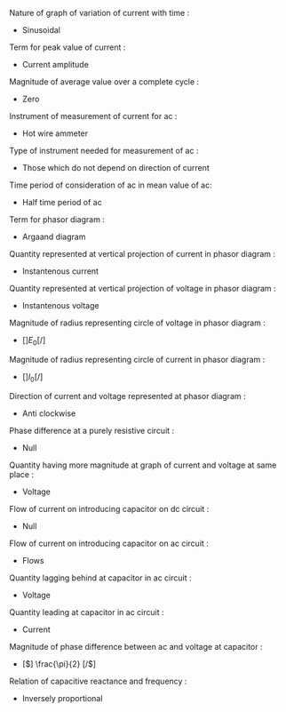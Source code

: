 Nature of graph of variation of current with time  :
- Sinusoidal  

Term for peak value of current  :
- Current amplitude 

Magnitude of average value over a complete cycle  :
- Zero

Instrument of measurement of current for ac  :
- Hot wire ammeter 

Type of instrument needed for measurement of ac  :
- Those which do not depend on direction of current 

Time period of consideration of ac in mean value of ac:
- Half time period of ac 

Term for phasor diagram :
- Argaand diagram

Quantity represented at vertical projection of current in phasor diagram :
- Instantenous current

Quantity represented at vertical projection of voltage in phasor diagram :
- Instantenous voltage

Magnitude of radius representing circle of voltage in phasor diagram :
- [$] E_{0} [/$]  

Magnitude of radius representing circle of current in phasor diagram :
- [$] I_{0} [/$]  

Direction of current and voltage represented at phasor diagram :
- Anti clockwise

Phase difference at a purely resistive circuit  :
- Null

Quantity having more magnitude at graph of current and voltage at same place :
- Voltage

Flow of current on introducing capacitor on dc circuit :
- Null

Flow of current on introducing capacitor on ac circuit :
- Flows


Quantity lagging behind at capacitor in ac circuit :
- Voltage

Quantity leading at capacitor in ac circuit :
- Current

Magnitude of phase difference between ac and voltage at capacitor :
- [$] \frac{\pi}{2} [/$]  

Relation of capacitive reactance and frequency :
- Inversely proportional




